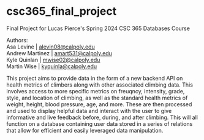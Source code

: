 # csc365_final_project
Final Project for Lucas Pierce's Spring 2024 CSC 365 Databases Course

Authors:\
Asa Levine      | alevin08@calpoly.edu\
Andrew Martinez | amart531@calpoly.edu\
Kyle Quinlan    | mwise02@calpoly.edu\
Martin Wise     | kyquinla@calpoly.edu

This project aims to provide data in the form of a new backend API on health metrics of climbers along with other associated climbing data. This involves access to more specific metrics on freuqncy, intensity, grade, style, and location of climbing, as well as the standard health metrics of weight, height, blood pressure, age, and more. These are then processed and used to display helpful data and interact with the user to give informative and live feedback before, during, and after climbing. This will all function on a database containing user data stored in a series of relations that allow for efficient and easily leveraged data manipulation.
